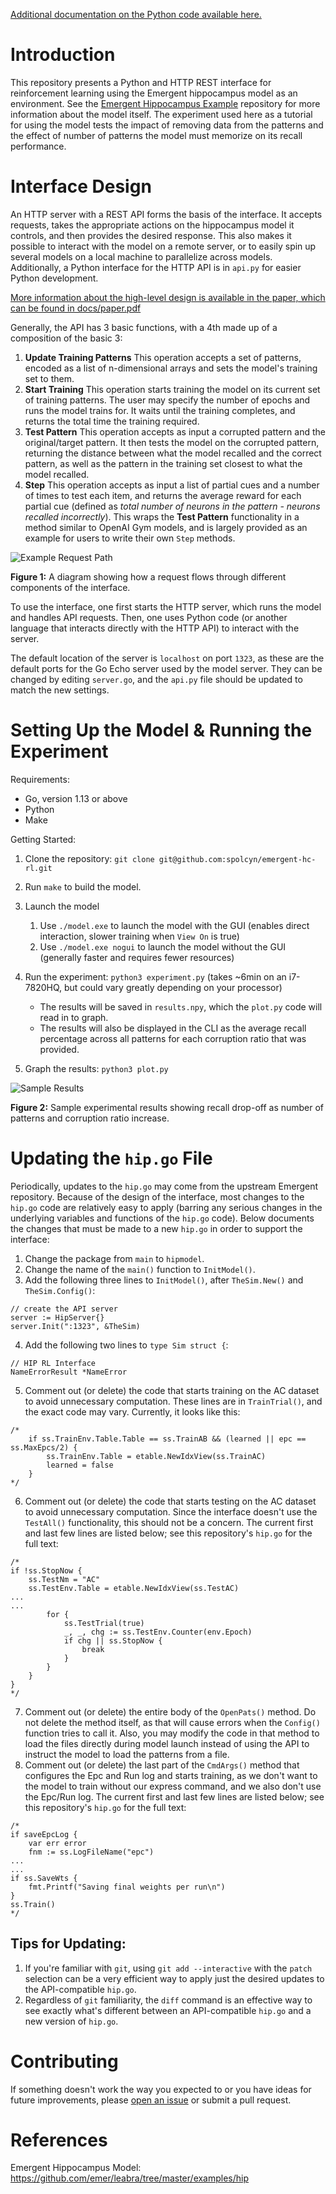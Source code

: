 [Additional documentation on the Python code available here.](https://spolcyn.github.io/emergent-hc-rl/)

# Introduction

This repository presents a Python and HTTP REST interface for reinforcement learning using the Emergent hippocampus model as an environment. 
See the [Emergent Hippocampus Example](https://github.com/emer/leabra/tree/master/examples/hip) repository for more information about the model itself. 
The experiment used here as a tutorial for using the model tests the impact of removing data from the patterns and the effect of number of patterns the model must memorize on its recall performance.


# Interface Design

An HTTP server with a REST API forms the basis of the interface.
It accepts requests, takes the appropriate actions on the hippocampus model it controls, and then provides the desired response. 
This also makes it possible to interact with the model on a remote server, or to easily spin up several models on a local machine to parallelize across models. 
Additionally, a Python interface for the HTTP API is in `api.py` for easier Python development.

[More information about the high-level design is available in the paper, which can be found in docs/paper.pdf](docs/paper.pdf)

Generally, the API has 3 basic functions, with a 4th made up of a composition of the basic 3:
1. **Update Training Patterns** This operation accepts a set of patterns, encoded as a list of n-dimensional arrays and sets the model's training set to them.
2. **Start Training** This operation starts training the model on its current set of training patterns. The user may specify the number of epochs and runs the model trains for. It waits until the training completes, and returns the total time the training required.
3. **Test Pattern** This operation accepts as input a corrupted pattern and the original/target pattern. It then tests the model on the corrupted pattern, returning the distance between what the model recalled and the correct pattern, as well as the pattern in the training set closest to what the model recalled. 
4. **Step** This operation accepts as input a list of partial cues and a number of times to test each item, and returns the average reward for each partial cue (defined as *total number of neurons in the pattern - neurons recalled incorrectly*). This wraps the **Test Pattern** functionality in a method similar to OpenAI Gym models, and is largely provided as an example for users to write their own `Step` methods.

![Example Request Path](images/request-path.png)

**Figure 1:** A diagram showing how a request flows through different components of the interface.

To use the interface, one first starts the HTTP server, which runs the model and handles API requests. Then, one uses Python code (or another language that interacts directly with the HTTP API) to interact with the server. 

The default location of the server is `localhost` on port `1323`, as these are the default ports for the Go Echo server used by the model server. They can be changed by editing `server.go`, and the `api.py` file should be updated to match the new settings.

# Setting Up the Model & Running the Experiment

Requirements:
- Go, version 1.13 or above
- Python
- Make

Getting Started:

1. Clone the repository:
`git clone git@github.com:spolcyn/emergent-hc-rl.git`

2. Run `make` to build the model.

3. Launch the model
    1. Use `./model.exe` to launch the model with the GUI (enables direct interaction, slower training when `View On` is true)
    2. Use `./model.exe nogui` to launch the model without the GUI (generally faster and requires fewer resources) 

4. Run the experiment: `python3 experiment.py` (takes ~6min on an i7-7820HQ, but could vary greatly depending on your processor)
    - The results will be saved in `results.npy`, which the `plot.py` code will read in to graph.
    - The results will also be displayed in the CLI as the average recall percentage across all patterns for each corruption ratio that was provided.
5. Graph the results: `python3 plot.py`


![Sample Results](images/sample-results.png)

**Figure 2:** Sample experimental results showing recall drop-off as number of patterns and corruption ratio increase.

# Updating the `hip.go` File

Periodically, updates to the `hip.go` may come from the upstream Emergent
repository. Because of the design of the interface, most changes to the `hip.go`
code are relatively easy to apply (barring any serious changes in the underlying
variables and functions of the `hip.go` code). Below documents the changes that must be made to a new `hip.go` in order to support the interface:

1. Change the package from `main` to `hipmodel`.
2. Change the name of the `main()` function to `InitModel()`.
3. Add the following three lines to `InitModel()`, after `TheSim.New()` and `TheSim.Config()`:
```
// create the API server
server := HipServer{}
server.Init(":1323", &TheSim)
```
4. Add the following two lines to `type Sim struct {`:
```
// HIP RL Interface
NameErrorResult *NameError
``` 
5. Comment out (or delete) the code that starts training on the AC dataset to avoid unnecessary computation. 
These lines are in `TrainTrial()`, and the exact code may vary. Currently, it looks like this:
```
/*
    if ss.TrainEnv.Table.Table == ss.TrainAB && (learned || epc == ss.MaxEpcs/2) {
        ss.TrainEnv.Table = etable.NewIdxView(ss.TrainAC)
        learned = false
    }
*/
```
6. Comment out (or delete) the code that starts testing on the AC dataset to
   avoid unnecessary computation. Since the interface doesn't use the `TestAll()`
functionality, this should not be a concern. The current first and last few
lines are listed below; see this repository's `hip.go` for the full text:
```
/*
if !ss.StopNow {
    ss.TestNm = "AC"
    ss.TestEnv.Table = etable.NewIdxView(ss.TestAC)
...
...
        for {
            ss.TestTrial(true)
            _, _, chg := ss.TestEnv.Counter(env.Epoch)
            if chg || ss.StopNow {
                break
            }
        }
    }
}
*/
```
7. Comment out (or delete) the entire body of the `OpenPats()` method. Do not
   delete the method itself, as that will cause errors when the `Config()` function
tries to call it. Also, you may modify the code in that method to load the
files directly during model launch instead of using the API to instruct the model
to load the patterns from a file.
8. Comment out (or delete) the last part of the `CmdArgs()` method that
   configures the Epc and Run log and starts training, as we don't want to the
model to train without our express command, and we also don't use the Epc/Run log. 
The current first and last few lines are listed below; see this repository's
`hip.go` for the full text:
``` 
/*
if saveEpcLog {
    var err error
    fnm := ss.LogFileName("epc")
...
...
if ss.SaveWts {
    fmt.Printf("Saving final weights per run\n")
}
ss.Train()
*/
```

## Tips for Updating:
1. If you're familiar with `git`, using `git add --interactive` with the `patch` selection can be a very efficient way to apply just the desired updates to the API-compatible `hip.go`.
2. Regardless of `git` familiarity, the `diff` command is an effective way to see exactly what's different between an API-compatible `hip.go` and a new version of `hip.go`.

# Contributing

If something doesn't work the way you expected to or you have ideas for future improvements, please [open an issue](https://github.com/spolcyn/emergent-hippocampus-RL/issues) or submit a pull request.

# References

Emergent Hippocampus Model: https://github.com/emer/leabra/tree/master/examples/hip 
